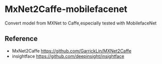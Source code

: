 # MxNet2Caffe-mobilefacenet
Convert model from MXNet to Caffe,especially tested with MobilefaceNet



## Reference
- MxNet2Caffe https://github.com/GarrickLin/MXNet2Caffe  
- insightface https://github.com/deepinsight/insightface

